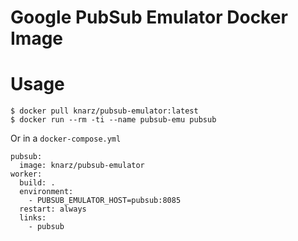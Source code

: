 # Google PubSub Emulator Docker Image

# Usage

```
$ docker pull knarz/pubsub-emulator:latest
$ docker run --rm -ti --name pubsub-emu pubsub
```

Or in a `docker-compose.yml`

```
pubsub:
  image: knarz/pubsub-emulator
worker:
  build: .
  environment:
    - PUBSUB_EMULATOR_HOST=pubsub:8085
  restart: always
  links:
    - pubsub
```

